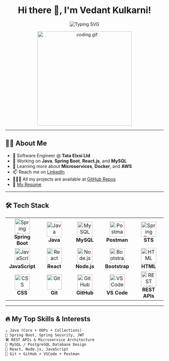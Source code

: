 <!-- Vedant Kulkarni GitHub Profile README -->

<h1 align="center">
  Hi there 👋, I'm Vedant Kulkarni!
</h1>

<p align="center">
  <img src="https://readme-typing-svg.demolab.com?font=Fira+Code&weight=500&pause=1000&color=00BFFF&center=true&vCenter=true&width=300&lines=Full+Stack+Developer" alt="Typing SVG" />
</p>

<p align="center">
  <img src="https://media.giphy.com/media/qgQUggAC3Pfv687qPC/giphy.gif" width="300" alt="coding gif" />
</p>

---

## 🧑‍💻 About Me

- 💼 Software Engineer @ **Tata Elxsi Ltd**
- 🔧 Working on **Java**, **Spring Boot**, **React.js**, and **MySQL**
- 🌱 Learning more about **Microservices**, **Docker**, and **AWS**
- 📫 Reach me on [LinkedIn](https://www.linkedin.com/in/vedant-kulkarni-323b36211/)
- 👨🏻‍💻 All my projects are available at [GitHub Repos](https://github.com/VedantK08?tab=repositories)
- 📝 [My Resume](https://drive.google.com/drive/folders/1-5hEfIOQj9QTrkZWxpa0N69E3XCZt3jY?usp=sharing)

---

## 🛠️ Tech Stack

<table>
  <!-- Row 1: Backend -->
  <tr>
    <td align="center" width="96">
      <img src="https://img.icons8.com/?size=100&id=90519&format=png&color=000000" width="48" height="48" alt="Spring Boot" />
      <br><b>Spring Boot</b>
    </td>
    <td align="center" width="96">
      <img src="https://raw.githubusercontent.com/rahul-jha98/github_readme_icons/main/language_and_tools/square/java/java.svg" width="48" height="48" alt="Java" />
      <br><b>Java</b>
    </td>
    <td align="center" width="96">
      <img src="https://upload.wikimedia.org/wikipedia/labs/8/8e/Mysql_logo.png" width="48" height="48" alt="MySQL" />
      <br><b>MySQL</b>
    </td>
    <td align="center" width="96">
      <img src="https://img.icons8.com/?size=100&id=EPbEfEa7o8CB&format=png&color=000000" width="48" height="48" alt="Postman" />
      <br><b>Postman</b>
    </td>
    <td align="center" width="96">
      <img src="https://encrypted-tbn0.gstatic.com/images?q=tbn:ANd9GcRRtQyXi1necbFlJOetK3_3MHaLeHDGZ-C3pw&s" width="48" height="48" alt="Spring Tool Suite" />
      <br><b>STS</b>
    </td>
  </tr>

  <!-- Row 2: Frontend -->
  <tr>
    <td align="center" width="96">
      <img src="https://raw.githubusercontent.com/rahul-jha98/github_readme_icons/main/language_and_tools/square/javascript/javascript.svg" width="48" height="48" alt="JavaScript" />
      <br><b>JavaScript</b>
    </td>
    <td align="center" width="96">
      <img src="https://raw.githubusercontent.com/rahul-jha98/github_readme_icons/main/language_and_tools/square/react/react.svg" width="48" height="48" alt="React" />
      <br><b>React</b>
    </td>
    <td align="center" width="96">
      <img src="https://raw.githubusercontent.com/rahul-jha98/github_readme_icons/main/language_and_tools/square/node/node.svg" width="48" height="48" alt="Node.js" />
      <br><b>Node.js</b>
    </td>
    <td align="center" width="96">
      <img src="https://img.icons8.com/color/48/bootstrap.png" width="48" height="48" alt="Bootstrap" />
      <br><b>Bootstrap</b>
    </td>
    <td align="center" width="96">
      <img src="https://img.icons8.com/?size=100&id=13679&format=png&color=000000" width="48" height="48" alt="HTML" />
      <br><b>HTML</b>
    </td>
  </tr>

  <!-- Row 3: Other Tools -->
  <tr>
    <td align="center" width="96">
      <img src="https://img.icons8.com/?size=100&id=21278&format=png&color=000000" width="48" height="48" alt="CSS" />
      <br><b>CSS</b>
    </td>
    <td align="center" width="96">
      <img src="https://img.icons8.com/?size=100&id=20906&format=png&color=000000" width="48" height="48" alt="Git" />
      <br><b>Git</b>
    </td>
    <td align="center" width="96">
      <img src="https://img.icons8.com/?size=100&id=62856&format=png&color=000000" width="48" height="48" alt="GitHub" />
      <br><b>GitHub</b>
    </td>
    <td align="center" width="96">
      <img src="https://img.icons8.com/?size=100&id=1040&format=png&color=000000" width="48" height="48" alt="VS Code" />
      <br><b>VS Code</b>
    </td>
    <td align="center" width="96">
      <img src="https://img.icons8.com/?size=100&id=62856&format=png&color=000000" width="48" height="48" alt="REST API" />
      <br><b>REST APIs</b>
    </td>
  </tr>
</table>


---

## 🔥 My Top Skills & Interests

```txt
☕ Java (Core + OOPs + Collections)
🌱 Spring Boot, Spring Security, JWT
🛠 REST APIs & Microservice Architecture
💾 MySQL / PostgreSQL Database Design
🧩 React, Node.js, JavaScript
🚀 Git + GitHub + VSCode + Postman
